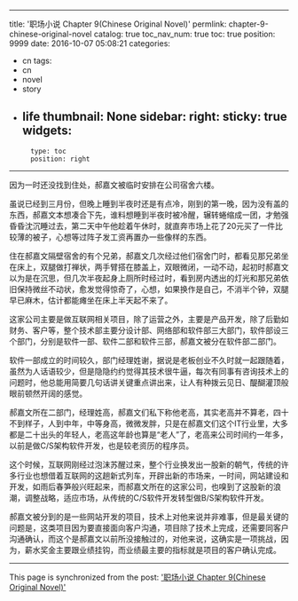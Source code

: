 
---
title: '职场小说 Chapter 9(Chinese Original Novel)'
permlink: chapter-9-chinese-original-novel
catalog: true
toc_nav_num: true
toc: true
position: 9999
date: 2016-10-07 05:08:21
categories:
- cn
tags:
- cn
- novel
- story
- life
thumbnail: None
sidebar:
    right:
        sticky: true
widgets:
    -
        type: toc
        position: right
---


因为一时还没找到住处，郝嘉文被临时安排在公司宿舍六楼。

  虽说已经到三月份，但晚上睡到半夜时还是有点冷，刚到的第一晚，因为没有盖的东西，郝嘉文本想凑合下先，谁料想睡到半夜时被冷醒，辗转蜷缩成一团，才勉强昏昏沈沉睡过去，第二天中午他趁着午休时，就直奔市场上花了20元买了一件比较薄的被子，心想等过阵子发工资再置办一些像样的东西。

 住在郝嘉文隔壁宿舍的有个兄弟，郝嘉文几次经过他们宿舍门时，都看见那兄弟坐在床上，双腿做打禅状，两手臂搭在膝盖上，双眼微闭，一动不动，起初时郝嘉文以为是在沉思，但几次半夜起身上厕所时经过时，看到房内透出的灯光和那兄弟依旧保持微丝不动状，愈发觉得惊奇了，心想，如果换作是自己，不消半个钟，双腿早已麻木，估计都能瘫坐在床上半天起不来了。

 这家公司主要是做互联网相关项目，除了运营之外，主要是产品开发，除了后勤如财务、客户等，整个技术部主要分设计部、网络部和软件部三大部门，软件部设三个部门，分别是软件一部、软件二部和软件三部，郝嘉文被分在软件部二部门。

  软件一部成立的时间较久，部门经理姓谢，据说是老板创业不久时就一起跟随着，虽然为人话语较少，但是隐隐约约觉得其技术很牛逼，每次有同事有咨询技术上的问题时，他总能用简要几句话讲关键重点讲出来，让人有种拨云见日、醍醐灌顶般眼前顿然开阔的感觉。

 郝嘉文所在二部门，经理姓高，郝嘉文们私下称他老高，其实老高并不算老，四十不到样子，人到中年，中等身高，微微发胖，只是在郝嘉文们这个IT行业里，大多都是二十出头的年轻人，老高这年龄也算是“老人”了，老高来公司时间约一年多，以前是做C/S架构软件开发，也是较老资历的程序员。 

这个时候，互联网刚经过泡沫苏醒过来，整个行业换发出一股新的朝气，传统的许多行业也想借着互联网的这趟新式列车，开辟出新的市场来，一时间，网站建设和开发，如雨后春笋般兴旺起来，而郝嘉文所在的这家公司，也嗅到了这股新的浪潮，调整战略，适应市场，从传统的C/S软件开发转型做B/S架构软件开发。

 郝嘉文被分到的是一些网站开发的项目，技术上对他来说并非难事，但是最关键的问题是，这类项目因为要直接面向客户沟通，项目除了技术上完成，还需要同客户沟通确认，而这个是郝嘉文以前所没接触过的，对他来说，这确实是一项挑战，因为，薪水奖金主要跟业绩挂钩，而业绩最主要的指标就是项目的客户确认完成。

- - -

This page is synchronized from the post: ['职场小说 Chapter 9(Chinese Original Novel)'](https://steemit.com/@rivalhw/chapter-9-chinese-original-novel)

